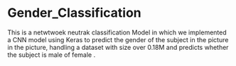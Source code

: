 # Gender_Classification
 This is a netwtwoek neutrak classification Model in which we implemented a CNN model using Keras to predict the gender of the subject in the picture in the picture, handling a dataset with size over 0.18M
and predicts whether the subject is male of female .


